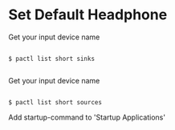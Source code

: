 # Set Default Headphone

Get your input device name

```shell

$ pactl list short sinks


```

Get your input device name

```shell

$ pactl list short sources

```

Add startup-command to 'Startup Applications'

